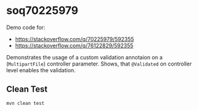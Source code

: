 # soq70225979
Demo code for:
- https://stackoverflow.com/q/70225979/592355
- https://stackoverflow.com/q/76122829/592355

Demonstrates the usage of a custom validation annotaion on a (`MultipartFile`) controller parameter.
Shows, that `@Validated` on controller level enables the validation.

## Clean Test

    mvn clean test


